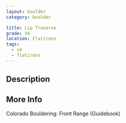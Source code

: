 ```yaml
---
layout: boulder
category: boulder

title: Lip Traverse
grade: V4
location: Flatirons
tags:
  - v4
  - flatirons
---
```


## Description


## More Info
Colorado Bouldering: Front Range (Guidebook)
